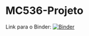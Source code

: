 # MC536-Projeto

Link para o Binder: [![Binder](https://mybinder.org/badge_logo.svg)](https://mybinder.org/v2/gh/Osedro/MC536-Projeto/HEAD)
